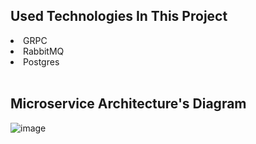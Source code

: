 ## Used Technologies In This Project

<li>GRPC</li>
<li>RabbitMQ</li>
<li>Postgres</li>

<br>


## Microservice Architecture's Diagram


![image](https://user-images.githubusercontent.com/119076669/229873453-71290372-9607-4320-8d02-8bf832561dcb.png)
